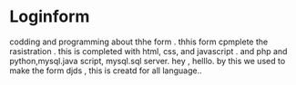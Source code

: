 # Loginform
codding and programming about thhe form .
thhis form cpmplete the rasistration .
this is completed with html, css, and javascript .
and php and python,mysql.java script, mysql.sql server.
hey , helllo. by this we used to make the form 
djds , this is creatd for all language..
